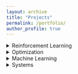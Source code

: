 ```yaml
---
layout: archive
title: "Projects"
permalink: /portfolio/
author_profile: true
---
```


<details>
  <summary>Reinforcement Learning</summary>
  <p>

&nbsp;
  ### Smoother Imitation with Lipschitz Costs
  * With Akshat Dave, Balaraman Ravindran
  * Accepted for Poster Presentation at NIPS DRL Symposium 2017.
  * Generative Adversarial Imitation Learning (GAIL) presents a specific approach to the
    task of imitating an expert by jointly modelling the environment’s reinforcement signal
    and the imitating agent’s policy. GAIL provides state-of-the-art results in imitating
    complex behaviours in large, high dimensional environments. However, the algorithm
    often suffers from instability during the training and high variance in the returns and
    the trajectories. In this work, we propose a GAIL-like framework for learning smoother
    imitation and achieving consistently meaningful learning gradients. The learned policyachieves better performance than          the existing methods in terms of closeness to the expert trajectories and the value of the true returns. We propose metrics     to evaluate for the better imitation of the expert and the smoothness of the learned policies. We
empirically evaluate the algorithm on simulated continuous control tasks from MuJoCo.


-----------------------------------------------------------------------------------

### On the Analysis of Lipschitz Smoothness of Costs for Learning Smooth Policies

-----------------------------------------------------------------------------------

### Variance Reduction in Policy Gradients through Smooth Costs  

-----------------------------------------------------------------------------------

### Learning Domain-Invariant Policies in RL

</p>

</details>


<details><summary>Optimization</summary>
  
### Analyzing and Quantifying Missing Modes in GANs

* With Rahul Vallivel, Mitesh Khapra, Balaraman Ravindran
* In this work, we analyse various issues with the Generative Adversarial Network (GAN)
  architecture, training, the loss function and the training algorithm. We run an
  exploratory set of experiments on mixture of Gaussians, MNIST and CelebA to
  understand what goes wrong and why. We concentrate specifically on the problem of
  missing modes in generative densities modelled by GANs. We observe that a difference
  in loss function of GANs leads to
  * Different learning rates that need to be used for model training
  * Difference in the amount of true distribution that can be recovered.
  * We also run experiments to measure input covariate shift in GANs, using gradient
    of the discriminator with respect to the inputs to quantify the same.

### Localization of Cellular Networks 


### Spectrum Cartography using Wireless Cellular Data


### James-Stein Estimator
Studied JS-Estimator to perform biased estimation for orthogonal frequency division
multiplexing in the Wireless Communications course.

### Report on 'Constrained convex minimization via model based excessive gap'
As a part of Term Paper Presentation in the course on Algorithms for Convex Optimization,
reviewed paper on ”Constrained convex minimization via model-based excessive gap (NIPS
2014)”

### Natural Gradient Descent for Neural Networks
</details>


<details><summary>Machine Learning</summary>

### Multi-class classification of 100 class data 
  
This project was done as a part of course on Introduction to Machine Learning. The train data
provided corresponded to a 100 class classification problem. We had to perform the
classification task resulting in the best mean F1-measure for the 100 classes.

</details>


<details><summary>Systems</summary>
  
### Automatic Vehicle Speed Reduction using GPS


### RFID based Localization 


### Wireless Energy Meter Module Development 


### WiFi Channel Modelling 


</details>
